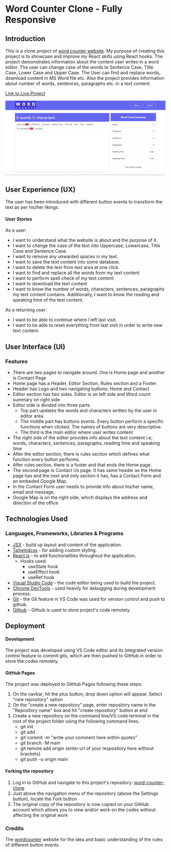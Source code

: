 # Word Counter Clone - Fully Responsive

## Introduction

This is a clone project of [word counter website](https://wordcounter.net/). My purpose of creating this project is to showcase and improve my React skills using React hooks. The project demonstrates information about the content user writes in a word editor. The user can change case of the words to Sentence Case, Title Case, Lower Case and Upper Case. The User can find and replace words, download content in MS Word file etc. Also the project provides information about number of words, sentences, paragraphs etc. in a text content.

[Link to Live Project](https://wordcounterclone.netlify.app/)

![word counter home page](/public/word-counter.png)

## User Experience (UX)

The user has been introduced with different button events to transform the text as per his/her likings.

#### User Stories

As a user:

- I want to understand what the website is about and the purpose of it.
- I want to change the case of the text into Uppercase, Lowercase, Title Case and Sentence Case.
- I want to remove any unwanted spaces in my text.
- I want to save the text content into some database.
- I want to delete the text from text area at one click.
- I want to find and replace all the words from my text content
- I want to perform spell check of my text content
- I want to download the text content
- I want to know the number of words, characters, sentences, paragraphs my text content contains. Additionally, I want to know the reading and speaking time of the text content.

As a returning user:

- I want to be able to continue where I left last visit.
- I want to be able to reset everything from last visit in order to write new text content.

## User Interface (UI)

### Features

- There are two pages to navigate around. One is Home page and another is Contact Page
- Home page has a Header, Editor Section, Rules section and a Footer
- Header has Logo and two navigating buttons: Home and Contact
- Editor section has two sides. Editor is on left side and Word count summary on right side
- Editor side is divided into three parts.
  - Top part updates the words and characters written by the user in editor area.
  - The middle part has buttons events. Every button perform a specific functions when clicked. The names of buttons are very descriptive.
  - The third is the main editor where user writes content
- The right side of the editor provides info about the text content i.e; words, characters, sentences, paragraphs, reading time and speaking time
- After the editor section, there is rules section which defines what function every button performs.
- After rules section, there is a footer and that ends the Home page.
- The second page is Contact Us page. It has same header as the Home page has and the next and only section it has, has a Contact Form and an embeded Google Map.
- In the Contact Form user needs to provide info about his/her name, email and message.
- Google Map is on the right side, which displays the address and direction of the office

## Technologies Used

### Languages, Frameworks, Libraries & Programs

- [JSX](https://reactjs.org/docs/introducing-jsx.html) - build up layout and content of the application.
- [Tailwindcss](https://tailwindcss.com/) - for adding custom styling.
- [React.js](https://reactjs.org/) - to add functionalities throughout the application.
  - Hooks used:
    - useState hook
    - useEffect hook
    - useRef hook
- [Visual Studio Code](https://code.visualstudio.com/) - the code editor being used to build the project.
- [Chrome DevTools](https://developer.chrome.com/docs/devtools/) - used heavily for debugging during development process.
- [Git](https://git-scm.com/) - the Git feature in VS Code was used for version control and push to github.
- [Github](https://github.com/) - Github is used to store project's code remotely.

## Deployment

#### Development

The project was developed using VS Code editor and its integrated version control feature to commit gits, which are then pushed to GitHub in order to store the codes remotely.

#### GitHub Pages

The project was deployed to GitHub Pages following these steps:

1. On the navbar, hit the plus button, drop down option will appear. Select "new repository" option
2. On the "create a new repository" page, enter repository name in the "Repository name" box and hit "create repository" button at end
3. Create a new repository on the command line/VS code terminal in the root of the project folder using the following command lines.
   - git init
   - git add .
   - git commit -m "write your comment here within quotes"
   - git branch -M main 
   - git remote add origin {enter url of your respository here without brackets}
   - git push -u origin main

#### Forking the repository

1. Log in to GitHub and navigate to this project's repository: [word-counter-clone](muneebali500/word-counter-clone-react)
2. Just above the navigation menu of the repository (above the Settings button), locate the Fork button
3. The original copy of the repository is now copied on your GitHub account which allows you to view and/or work on the codes without affecting the original work

### Credits

The [wordcounter](https://wordcounterclone.netlify.app/) website for the idea and basic understanding of the rules of different button events.
